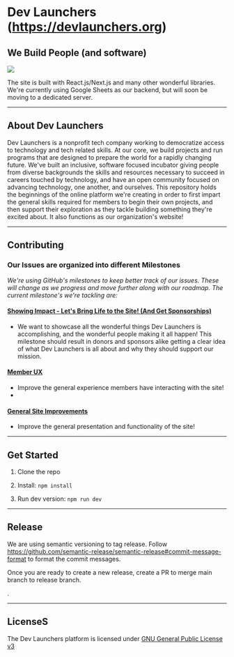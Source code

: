 # Dev Launchers (https://devlaunchers.org)

## We Build People (and software)

[![](https://dev-launchers.github.io/app/images/dev-launchers__site-screenshot.jpg)](https://devlaunchers.org/)

The site is built with React.js/Next.js and many other wonderful libraries. We're currently using Google Sheets as our backend, but will soon be moving to a dedicated server.

---

## About Dev Launchers

Dev Launchers is a nonprofit tech company working to democratize access to technology and tech related skills. At our core, we build projects and run programs that are designed to prepare the world for a rapidly changing future. We've built an inclusive, software focused incubator giving people from diverse backgrounds the skills and resources necessary to succeed in careers touched by technology, and have an open community focused on advancing technology, one another, and ourselves. This repository holds the beginnings of the online platform we're creating in order to first impart the general skills required for members to begin their own projects, and then support their exploration as they tackle building something they're excited about. It also functions as our organization's website!

---

## Contributing

### Our Issues are organized into different Milestones

_We're using GitHub's milestones to keep better track of our issues. These will change as we progress and move further along with our roadmap. The current milestone's we're tackling are:_

#### [Showing Impact - Let's Bring Life to the Site! (And Get Sponsorships)](https://github.com/dev-launchers/app/milestone/7)

- We want to showcase all the wonderful things Dev Launchers is accomplishing, and the wonderful people making it all happen! This milestone should result in donors and sponsors alike getting a clear idea of what Dev Launchers is all about and why they should support our mission.

#### [Member UX](https://github.com/dev-launchers/app/milestone/9)

- Improve the general experience members have interacting with the site!
-

#### [General Site Improvements](https://github.com/dev-launchers/app/milestone/8)

- Improve the general presentation and functionality of the site!

---

## Get Started

1. Clone the repo

2. Install: `npm install`

3. Run dev version: `npm run dev`

---

## Release

We are using semantic versioning to tag release. Follow https://github.com/semantic-release/semantic-release#commit-message-format
to format the commit messages.

Once you are ready to create a new release, create a PR to merge main branch to release branch.

.

---

## LicenseS

The Dev Launchers platform is licensed under [GNU General Public License v3](./LICENSE.md)
